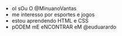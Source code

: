 - oI sOu O @MinuanoVantas
- me interesso por esportes e jogos 
- estou aprendendo HTML e CSS
- pODEM mE eNCONTRAR eM @euduarardo
<!---
MinuanoVantas/MinuanoVantas is a ✨ special ✨ repository because its `README.md` (this file) appears on your GitHub profile.
You can click the Preview link to take a look at your changes.
--->

